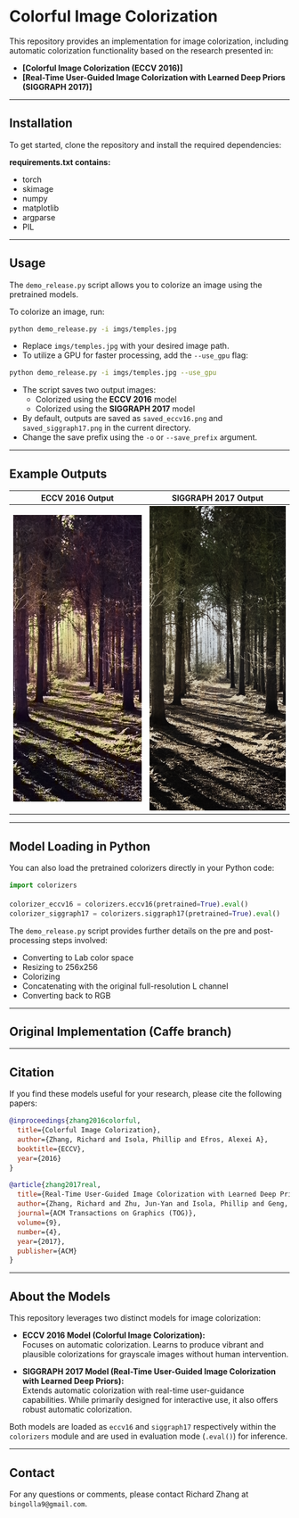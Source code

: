 # Colorful Image Colorization

This repository provides an implementation for image colorization, including automatic colorization functionality based on the research presented in:

- **[Colorful Image Colorization (ECCV 2016)]**
- **[Real-Time User-Guided Image Colorization with Learned Deep Priors (SIGGRAPH 2017)]**

---

## Installation

To get started, clone the repository and install the required dependencies:

**requirements.txt contains:**
- torch
- skimage
- numpy
- matplotlib
- argparse
- PIL

---

## Usage

The `demo_release.py` script allows you to colorize an image using the pretrained models.

To colorize an image, run:

```bash
python demo_release.py -i imgs/temples.jpg
```

- Replace `imgs/temples.jpg` with your desired image path.
- To utilize a GPU for faster processing, add the `--use_gpu` flag:

```bash
python demo_release.py -i imgs/temples.jpg --use_gpu
```

- The script saves two output images:  
  - Colorized using the **ECCV 2016** model  
  - Colorized using the **SIGGRAPH 2017** model  
- By default, outputs are saved as `saved_eccv16.png` and `saved_siggraph17.png` in the current directory.
- Change the save prefix using the `-o` or `--save_prefix` argument.

---

## Example Outputs

| ECCV 2016 Output | SIGGRAPH 2017 Output |
|------------------|---------------------|
| ![ECCV 16 Output](https://github.com/Jaya-veera-reddy/Image-colorization-using-DL/blob/master/imgs_out/forest_eccv16.png) | ![SIGGRAPH 17 Output](https://github.com/Jaya-veera-reddy/Image-colorization-using-DL/blob/master/imgs_out/forest_siggraph17.png) |

---

## Model Loading in Python

You can also load the pretrained colorizers directly in your Python code:

```python
import colorizers

colorizer_eccv16 = colorizers.eccv16(pretrained=True).eval()
colorizer_siggraph17 = colorizers.siggraph17(pretrained=True).eval()
```

The `demo_release.py` script provides further details on the pre and post-processing steps involved:  
- Converting to Lab color space  
- Resizing to 256x256  
- Colorizing  
- Concatenating with the original full-resolution L channel  
- Converting back to RGB

---

## Original Implementation (Caffe branch)

---

## Citation

If you find these models useful for your research, please cite the following papers:

```bibtex
@inproceedings{zhang2016colorful,
  title={Colorful Image Colorization},
  author={Zhang, Richard and Isola, Phillip and Efros, Alexei A},
  booktitle={ECCV},
  year={2016}
}
```

```bibtex
@article{zhang2017real,
  title={Real-Time User-Guided Image Colorization with Learned Deep Priors},
  author={Zhang, Richard and Zhu, Jun-Yan and Isola, Phillip and Geng, Xinyang and Lin, Angela S and Yu, Tianhe and Efros, Alexei A},
  journal={ACM Transactions on Graphics (TOG)},
  volume={9},
  number={4},
  year={2017},
  publisher={ACM}
}
```

---

## About the Models

This repository leverages two distinct models for image colorization:

- **ECCV 2016 Model (Colorful Image Colorization):**  
  Focuses on automatic colorization. Learns to produce vibrant and plausible colorizations for grayscale images without human intervention.

- **SIGGRAPH 2017 Model (Real-Time User-Guided Image Colorization with Learned Deep Priors):**  
  Extends automatic colorization with real-time user-guidance capabilities. While primarily designed for interactive use, it also offers robust automatic colorization.

Both models are loaded as `eccv16` and `siggraph17` respectively within the `colorizers` module and are used in evaluation mode (`.eval()`) for inference.

---

## Contact

For any questions or comments, please contact Richard Zhang at `bingolla9@gmail.com`.
